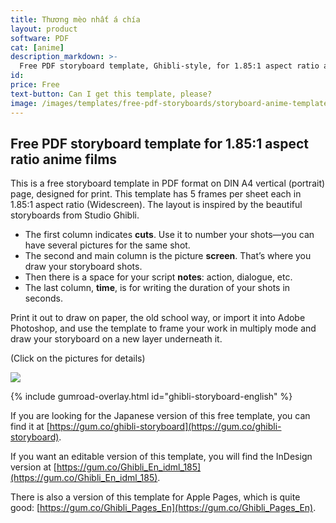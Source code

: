 ```yaml
---
title: Thương mèo nhất á chía
layout: product
software: PDF
cat: [anime]
description_markdown: >-
  Free PDF storyboard template, Ghibli-style, for 1.85:1 aspect ratio anime films on A4-vertical, ready to print.
id:
price: Free
text-button: Can I get this template, please?
image: /images/templates/free-pdf-storyboards/storyboard-anime-template_1.85x1_A4-vertical_photoshop_preview.png
---
```


## Free PDF storyboard template for 1.85:1 aspect ratio anime films

This is a free storyboard template in PDF format on DIN A4 vertical (portrait) page, designed for print. This template has 5 frames per sheet each in 1.85:1 aspect ratio (Widescreen). The layout is inspired by the beautiful storyboards from Studio Ghibli.

- The first column indicates **cuts**. Use it to number your shots—you can have several pictures for the same shot.
- The second and main column is the picture **screen**. That’s where you draw your storyboard shots.
- Then there is a space for your script **notes**: action, dialogue, etc.
- The last column, **time**, is for writing the duration of your shots in seconds.

Print it out to draw on paper, the old school way, or import it into Adobe Photoshop, and use the template to frame your work in multiply mode and draw your storyboard on a new layer underneath it.

<p class="tc f5 black-30 measure-wide lh-copy avenir">
(Click on the pictures for details)
</p>

<a href="https://gum.co/ghibli-storyboard-english" class="no-underline pv2 grow db"><img class="w-100" src="{{site.baseurl}}/images/templates/free-pdf-storyboards/storyboard-anime-template_1.85x1_A4-vertical_print_preview.png"></a>

{% include gumroad-overlay.html id="ghibli-storyboard-english" %}

If you are looking for the Japanese version of this free template, you can find it at [https://gum.co/ghibli-storyboard](https://gum.co/ghibli-storyboard).

If you want an editable version of this template, you will find the InDesign version at [https://gum.co/Ghibli_En_idml_185](https://gum.co/Ghibli_En_idml_185).

There is also a version of this template for Apple Pages, which is quite good: [https://gum.co/Ghibli_Pages_En](https://gum.co/Ghibli_Pages_En).
